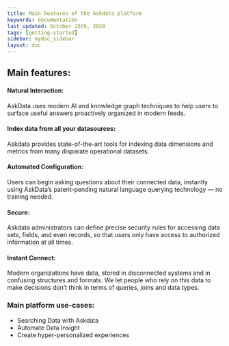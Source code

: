 ```yaml
---
title: Main Features of the Askdata platform
keywords: documentation
last_updated: October 15th, 2020
tags: [getting-started]
sidebar: mydoc_sidebar
layout: doc
---
```


## Main features:

#### Natural Interaction:

AskData uses modern AI and knowledge graph techniques to help users to surface useful answers proactively organized in modern feeds.

#### Index data from all your datasources:

Askdata provides state-of-the-art tools for indexing data dimensions and metrics from many disparate operational datasets.

#### Automated Configuration:

Users can begin asking questions about their connected data, instantly using AskData’s patent-pending natural language querying technology — no training needed.

#### Secure:

Askdata administrators can define precise security rules for accessing data sets, fields, and even records, so that users only have access to authorized information at all times.

#### Instant Connect:

Modern organizations have data, stored in disconnected systems and in confusing structures and formats. We let people who rely on this data to make decisions don’t think in terms of queries, joins and data types.

### Main platform use-cases:

* Searching Data with Askdata
* Automate Data Insight
* Create hyper-personalized experiences
